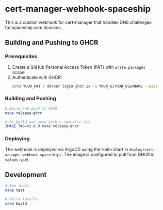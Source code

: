 # cert-manager-webhook-spaceship

This is a custom webhook for cert-manager that handles DNS challenges for spaceship.com domains.

## Building and Pushing to GHCR

### Prerequisites
1. Create a GitHub Personal Access Token (PAT) with `write:packages` scope
2. Authenticate with GHCR:
   ```bash
   echo YOUR_PAT | docker login ghcr.io -u YOUR_GITHUB_USERNAME --password-stdin
   ```

### Building and Pushing
```bash
# Build and push to GHCR
make release-ghcr

# Or build and push with a specific tag
IMAGE_TAG=v1.0.0 make release-ghcr
```

### Deploying
The webhook is deployed via ArgoCD using the Helm chart in `deploy/cert-manager-webhook-spaceship/`.
The image is configured to pull from GHCR in `values.yaml`.

## Development
```bash
# Run tests
make test

# Build locally
make build
```